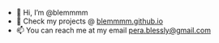 - 👋 Hi, I’m @blemmmm
- 🌱 Check my projects @ [blemmmm.github.io](blemmmm.github.io)
- 📫 You can reach me at my email pera.blessly@gmail.com

<!---
blemmmm/blemmmm is a ✨ special ✨ repository because its `README.md` (this file) appears on your GitHub profile.
You can click the Preview link to take a look at your changes.
--->

